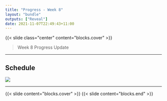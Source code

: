 ```yaml
---
title: "Progress - Week 8"
layout: "bundle"
outputs: ["Reveal"]
date: 2021-11-07T22:49:43+11:00
---
```


{{< slide class="center" content="blocks.cover" >}}

> Week 8 Progress Update

---

## Schedule

<!-- GANTT -->
![](./image4.png)

---

{{< slide content="blocks.cover" >}}
{{< slide content="blocks.end" >}}
